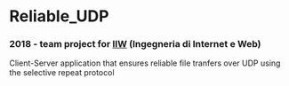 # Reliable_UDP
### 2018 - team project for [IIW](http://www.ce.uniroma2.it/~lopresti/Didattica/RetiWeb/RetiWeb1617/RetiWeb_frame.htm) (Ingegneria di Internet e Web)
Client-Server application that ensures reliable file tranfers over UDP using the selective repeat protocol
